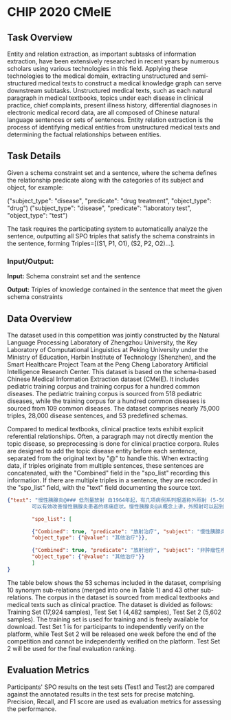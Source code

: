 # CHIP 2020 CMeIE


## Task Overview

Entity and relation extraction, as important subtasks of information extraction, have been extensively researched in recent years by numerous scholars using various technologies in this field. Applying these technologies to the medical domain, extracting unstructured and semi-structured medical texts to construct a medical knowledge graph can serve downstream subtasks. Unstructured medical texts, such as each natural paragraph in medical textbooks, topics under each disease in clinical practice, chief complaints, present illness history, differential diagnoses in electronic medical record data, are all composed of Chinese natural language sentences or sets of sentences. Entity relation extraction is the process of identifying medical entities from unstructured medical texts and determining the factual relationships between entities.

## Task Details

Given a schema constraint set and a sentence, where the schema defines the relationship predicate along with the categories of its subject and object, for example:

("subject_type": "disease", "predicate": "drug treatment", "object_type": "drug") ("subject_type": "disease", "predicate": "laboratory test", "object_type": "test")

The task requires the participating system to automatically analyze the sentence, outputting all SPO triples that satisfy the schema constraints in the sentence, forming Triples=[(S1, P1, O1), (S2, P2, O2)...].

### Input/Output:

**Input:** Schema constraint set and the sentence

**Output:** Triples of knowledge contained in the sentence that meet the given schema constraints



## Data Overview

The dataset used in this competition was jointly constructed by the Natural Language Processing Laboratory of Zhengzhou University, the Key Laboratory of Computational Linguistics at Peking University under the Ministry of Education, Harbin Institute of Technology (Shenzhen), and the Smart Healthcare Project Team at the Peng Cheng Laboratory Artificial Intelligence Research Center. This dataset is based on the schema-based Chinese Medical Information Extraction dataset (CMeIE). It includes pediatric training corpus and training corpus for a hundred common diseases. The pediatric training corpus is sourced from 518 pediatric diseases, while the training corpus for a hundred common diseases is sourced from 109 common diseases. The dataset comprises nearly 75,000 triples, 28,000 disease sentences, and 53 predefined schemas.

Compared to medical textbooks, clinical practice texts exhibit explicit referential relationships. Often, a paragraph may not directly mention the topic disease, so preprocessing is done for clinical practice corpora. Rules are designed to add the topic disease entity before each sentence, separated from the original text by "@" to handle this. When extracting data, if triples originate from multiple sentences, these sentences are concatenated, with the "Combined" field in the "spo_list" recording this information. If there are multiple triples in a sentence, they are recorded in the "spo_list" field, with the "text" field documenting the source text.


```json
{"text": "慢性胰腺炎@### 低剂量放射 自1964年起，有几项病例系列报道称外照射 (5-50Gy)
        可以有效改善慢性胰腺炎患者的疼痛症状。慢性胰腺炎@从概念上讲，外照射可以起到抗炎和止痛作用，并且已经开始被用于非肿瘤性疼痛的治疗。",

        "spo_list": [

        {"Combined": true, "predicate": "放射治疗", "subject": "慢性胰腺炎", "subject_type": "疾病", "object": {"@value": "外照射"},
        "object_type": {"@value": "其他治疗"}},

        {"Combined": true, "predicate": "放射治疗", "subject": "非肿瘤性疼痛", "subject_type": "疾病", "object": {"@value": "外照射"},
        "object_type": {"@value": "其他治疗"}}
        ]
}
```

The table below shows the 53 schemas included in the dataset, comprising 10 synonym sub-relations (merged into one in Table 1) and 43 other sub-relations. The corpus in the dataset is sourced from medical textbooks and medical texts such as clinical practice. The dataset is divided as follows: Training Set (17,924 samples), Test Set 1 (4,482 samples), Test Set 2 (5,602 samples). The training set is used for training and is freely available for download. Test Set 1 is for participants to independently verify on the platform, while Test Set 2 will be released one week before the end of the competition and cannot be independently verified on the platform. Test Set 2 will be used for the final evaluation ranking.



## Evaluation Metrics

Participants' SPO results on the test sets (Test1 and Test2) are compared against the annotated results in the test sets for precise matching. Precision, Recall, and F1 score are used as evaluation metrics for assessing the performance.







